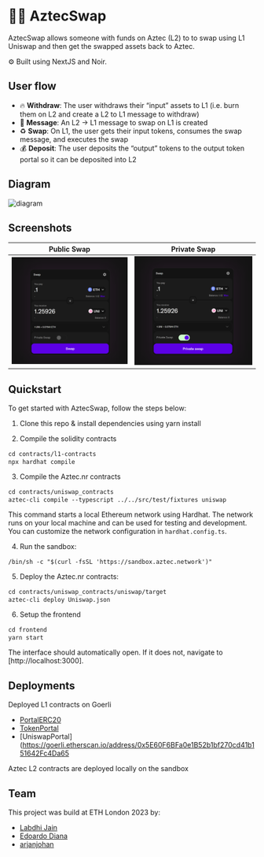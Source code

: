 # 🧛‍♂️ AztecSwap

AztecSwap allows someone with funds on Aztec (L2) to to swap using L1 Uniswap and then get the swapped assets back to Aztec.

⚙️ Built using NextJS and Noir.

## User flow
- 🔥 **Withdraw**: The user withdraws their “input” assets to L1 (i.e. burn them on L2 and create a L2 to L1 message to withdraw)
- 📩 **Message**: An L2 → L1 message to swap on L1 is created
- ♻️ **Swap**: On L1, the user gets their input tokens, consumes the swap message, and executes the swap
- 💰 **Deposit**: The user deposits the “output” tokens to the output token portal so it can be deposited into L2

## Diagram

![diagram](https://docs.aztec.network/assets/ideal-img/uniswap_flow.38b8805.1030.png)

## Screenshots

| Public Swap | Private Swap|
| --- | --- |
| ![public swap](https://github.com/london-hackers/AztecSwap/blob/996348439dd0fb4ac9c35be136b8abb584dd72b1/screenshots/swap_public.png) |![private swap](https://github.com/london-hackers/AztecSwap/blob/996348439dd0fb4ac9c35be136b8abb584dd72b1/screenshots/swap_private.png) |

## Quickstart

To get started with AztecSwap, follow the steps below:

1. Clone this repo & install dependencies using yarn install

2. Compile the solidity contracts

```
cd contracts/l1-contracts
npx hardhat compile
```

3. Compile the Aztec.nr contracts

```
cd contracts/uniswap_contracts
aztec-cli compile --typescript ../../src/test/fixtures uniswap
```

This command starts a local Ethereum network using Hardhat. The network runs on your local machine and can be used for testing and development. You can customize the network configuration in `hardhat.config.ts`.

4. Run the sandbox:

```
/bin/sh -c "$(curl -fsSL 'https://sandbox.aztec.network')"
```

5. Deploy the Aztec.nr contracts:

```
cd contracts/uniswap_contracts/uniswap/target
aztec-cli deploy Uniswap.json
```

6. Setup the frontend

```
cd frontend
yarn start
```

The interface should automatically open. If it does not, navigate to [http://localhost:3000].

## Deployments
Deployed L1 contracts on Goerli
- [PortalERC20](https://goerli.etherscan.io/address/0x9CD811F498029D8760e6dA4A31A4B08b77154A20)
- [TokenPortal](https://goerli.etherscan.io/address/0x6DBD391Ff3A82079E4188c517452a8d3146b7Abf)
- [UniswapPortal](https://goerli.etherscan.io/address/0x5E60F6BFa0e1B52b1bf270cd41b151642Fc4Da65

Aztec L2 contracts are deployed locally on the sandbox

## Team

This project was build at ETH London 2023 by:

- [Labdhi Jain](https://www.linkedin.com/in/labdhi-jain/)
- [Edoardo Diana](https://www.linkedin.com/in/edoardo-diana-64b5b81a5/)
- [arjanjohan](https://x.com/arjanjohan/)
